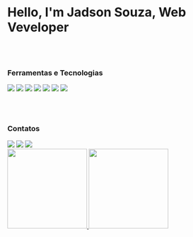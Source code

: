 <h1> Hello, I'm Jadson Souza, Web Veveloper </h1> <br><br>

<h3> Ferramentas e Tecnologias </h3>

<img src="https://cdn.jsdelivr.net/gh/devicons/devicon/icons/javascript/javascript-original.svg" />
<img src="https://cdn.jsdelivr.net/gh/devicons/devicon/icons/react/react-original-wordmark.svg" />
<img src="https://cdn.jsdelivr.net/gh/devicons/devicon/icons/html5/html5-plain-wordmark.svg" />
<img src="https://cdn.jsdelivr.net/gh/devicons/devicon/icons/css3/css3-original-wordmark.svg" />
<img src="https://cdn.jsdelivr.net/gh/devicons/devicon/icons/firebase/firebase-plain-wordmark.svg" />
<img src="https://cdn.jsdelivr.net/gh/devicons/devicon/icons/mongodb/mongodb-original-wordmark.svg" />
<img src="https://cdn.jsdelivr.net/gh/devicons/devicon/icons/nodejs/nodejs-original-wordmark.svg" />

<br><br>

<h3> Contatos </h3>

<div>
  <a href="https://www.linkedin.com/in/jadson-souza-a6a130224/" target="_blank"><img src="https://img.shields.io/badge/-LinkedIn-%230077B5?style=for-the-badge&logo=linkedin&logoColor=white" target="_blank"></a>  
  <a href="https://instagram.com/jadson.souzza/" target="_blank"><img src="https://img.shields.io/badge/-Instagram-%23E4405F?style=for-the-badge&logo=instagram&logoColor=white" target="_blank"></a>
  <a href = "mailto:contato@jadsonsouza.19@hotmail.com"><img src="https://img.shields.io/badge/Gmail-D14836?style=for-the-badge&logo=gmail&logoColor=white" target="_blank"></a>
  </div>
  
  <div>
<a href="https://github.com/seu-usuário-aqui">
<img height="180em" src="https://github-readme-stats.vercel.app/api/top-langs/?username=Jadson-19&layout=compact&langs_count=7&theme=dracula"/>
<img height="180em" src="https://github-readme-stats.vercel.app/api?username=Jadson-19&show_icons=true&theme=dracula&include_all_commits=true&count_private=true"/>
</div>
